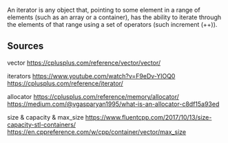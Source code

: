 


An iterator is any object that, pointing to some element in a range of elements (such as an array or a container), has the ability to iterate through the elements of that range using a set of operators (such increment (++)).


## Sources

vector
https://cplusplus.com/reference/vector/vector/

iterators
https://www.youtube.com/watch?v=F9eDv-YIOQ0
https://cplusplus.com/reference/iterator/

allocator
https://cplusplus.com/reference/memory/allocator/
https://medium.com/@vgasparyan1995/what-is-an-allocator-c8df15a93ed

size & capacity & max_size
https://www.fluentcpp.com/2017/10/13/size-capacity-stl-containers/
https://en.cppreference.com/w/cpp/container/vector/max_size
